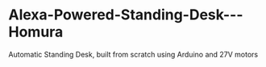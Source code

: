 # Alexa-Powered-Standing-Desk---Homura
Automatic Standing Desk, built from scratch using Arduino and 27V motors
